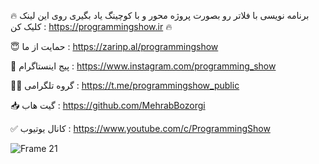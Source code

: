 🔥 برنامه نویسی با فلاتر رو بصورت پروژه محور و با کوچینگ یاد بگیری روی این لینک کلیک کن : https://programmingshow.ir 🔥

😇 حمایت از ما : https://zarinp.al/programmingshow

📱 پیج اینستاگرام : https://www.instagram.com/programming_show 

👨‍💻 گروه تلگرامی : https://t.me/programmingshow_public

📥 گیت هاب : https://github.com/MehrabBozorgi

✅ کانال یوتیوب : https://www.youtube.com/c/ProgrammingShow

![Frame 21](https://github.com/MehrabBozorgi/real_state_ui/assets/78899995/59e4cafb-3556-45d6-aa25-8f7d4d0e1ab7)
